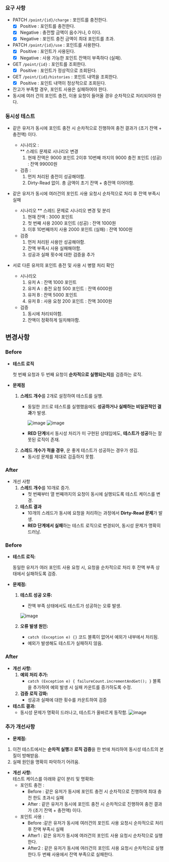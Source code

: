 
### 요구 사항
- PATCH  `/point/{id}/charge` : 포인트를 충전한다.
  - [x] Positive : 포인트를 충전한다. 
  - [x] Negative : 충전할 금액이 음수거나, 0 이다.
  - [x] Negative : 포인트 충전 금액이 최대 포인트를 초과.
- PATCH `/point/{id}/use` : 포인트를 사용한다.
  - [x] Positive : 포인트가 사용된다.
  - [x] Negative : 사용 가능한 포인트 잔액이 부족하다 (실패).
- GET `/point/{id}` : 포인트를 조회한다.
  - [x] Positive : 포인트가 정상적으로 조회된다.
- GET `/point/{id}/histories` : 포인트 내역을 조회한다.
  - [x] Positive : 포인트 내역이 정상적으로 조회된다. 
- 잔고가 부족할 경우, 포인트 사용은 실패하여야 한다.
- 동시에 여러 건의 포인트 충전, 이용 요청이 들어올 경우 순차적으로 처리되어야 한다.

### 동시성 테스트 
- 같은 유저가 동시에 포인트 충전 시 순차적으로 진행하여 충전 결과가 (초기 잔액 + 충전액) 이다.  <br>
  - 시나리오 : <br>
    ** 스레드 문제로 시나리오 변경 
    1. 현재 잔액은 9000 포인트 
    2이후 10번째 까지의 9000 충전 포인트 (성공) : 잔액 99000원
  - 검증 :
    1. 먼저 처리된 충전이 성공해야함.
    2. Dirty-Read 없이. 총 금액이 초기 잔액 + 충전액 이어야함.

- 같은 유저가 동시에 여러건의 포인트 사용 요청시 순차적으로 처리 후 잔액 부족시 실패
  - 시나리오
    ** 스레드 문제로 시나리오 변경 및 분리
    1. 현재 잔액 : 3000 포인트
    2. 첫 번째 사용 2000 포인트 (성공) : 잔액 1000원
    3. 이후 10번째까지 사용 2000 포인트 (실패) : 잔액 1000원
  - 검증
    1. 먼저 처리된 사용만 성공해야함.
    2. 잔액 부족시 사용 실패해야함.
    3. 성공과 실패 횟수에 대한 검증을 추가 

- 서로 다른 유저의 포인트 충전 및 사용 시 병렬 처리 확인
  - 시나리오
    1. 유저 A : 잔액 1000 포인트
    2. 유저 A : 충전 요청 500 포인트  : 잔액 6000원
    3. 유저 B : 잔액 5000 포인트
    4. 유저 B : 사용 요청 200 포인트  : 잔액 3000원
  - 검증 
    1. 동시에 처리되야함.
    2. 잔액이 정확하게 일치해야함.
    

## 변경사항
### **Before**

- **테스트 로직**

  첫 번째 요청과 두 번째 요청이 **순차적으로 실행되는지**를 검증하는 로직.

- **문제점**
  1. **스레드 개수**를 2개로 설정하여 테스트를 실행.
     - 동일한 코드로 테스트를 실행했음에도 **성공하거나 실패하는 비일관적인 결과**가 발생.

       ![image](https://github.com/user-attachments/assets/c6af1344-7e6b-468a-af6e-1dfff68d3cc1)
       ![image](https://github.com/user-attachments/assets/504a79b5-8d00-4bd0-b00e-085138468b50)

     - **RED 단계**에서 동시성 처리가 미 구현된 상태임에도, **테스트가 성공**하는 잘못된 로직이 존재.
  2. **스레드 개수가 적을 경우**, 운 좋게 테스트가 성공하는 경우가 생김.
     - 동시성 문제를 제대로 검출하지 못함.

### **After**

- 개선 사항
  1. **스레드 개수**를 10개로 증가.
     - 첫 번째부터 열 번째까지의 요청이 동시에 실행되도록 테스트 케이스를 변경.
  2. **테스트 결과**
     - 10개의 스레드가 동시에 요청을 처리하는 과정에서 **Dirty-Read 문제**가 발생.
     - **RED 단계에서 실패**하는 테스트 로직으로 변경되어, 동시성 문제가 명확히 드러남.

### Before

- **테스트 로직:**

  동일한 유저가 여러 포인트 사용 요청 시, 요청을 순차적으로 처리 후 잔액 부족 상태에서 실패하도록 검증.

- **문제점:**
  1. **테스트 성공 오류:**
     - 잔액 부족 상태에서도 테스트가 성공하는 오류 발생.

     ![image](https://github.com/user-attachments/assets/c9e1f38f-a8ee-4c96-b32b-bff680c950ba)

  2. **오류 발생 원인:**
     - `catch (Exception e) {}` 코드 블록이 없어서 예외가 내부에서 처리됨.
     - 예외가 발생해도 테스트가 실패하지 않음.

### After

- **개선 사항:**
  1. **예외 처리 추가:**
     - `catch (Exception e) { failureCount.incrementAndGet(); }` 블록을 추가하여 예외 발생 시 실패 카운트를 증가하도록 수정.
  2. **검증 로직 강화:**
     - 성공과 실패에 대한 횟수를 카운트하여 검증
- **테스트 결과:**
   - 동시성 문제가 명확히 드러나고, 테스트가 올바르게 동작함.
     ![image](https://github.com/user-attachments/assets/8de886b7-eb0d-40a7-ad89-3815c024ae35)

### 추가 개선사항

- **문제점:**
1. 이전 테스트에서는 **순차적 실행**과 **로직 검증**을 한 번에 처리하여 동시성 테스트의 본질이 방해받음.
2. 실패 원인을 명확히 파악하기 어려움.

- **개선 사항:**
  <br>테스트 케이스를 아래와 같이 분리 및 명확화:
  - 포인트 충전 : 
    - Before : 같은 유저가 동시에 포인트 충전 시 순차적으로 진행하여 최대 충전 한도 초과시 실패
    - After : 같은 유저가 동시에 포인트 충전 시 순차적으로 진행하여 충전 결과가 (초기 잔액 + 충전액) 이다.
  - 포인트 사용 : 
    - Before :같은 유저가 동시에 여러건의 포인트 사용 요청시 순차적으로 처리 후 잔액 부족시 실패 
    - After1 : 같은 유저가 동시에 여러건의 포인트 사용 요청시 순차적으로 실행한다.
    - After2 :  같은 유저가 동시에 여러건의 포인트 사용 요청시 순차적으로 실행한다.두 번째 사용에서 잔액 부족으로 실패한다.
